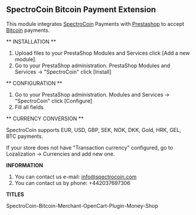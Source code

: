 SpectroCoin Bitcoin Payment Extension
---------------

This module integrates [SpectroCoin](https://spectrocoin.com/) Payments with [Prestashop](http://www.prestashop.com/) to accept [Bitcoin](https://bitcoin.org) payments.

** INSTALLATION **

1. Upload files to your PrestaShop Modules and Services click [Add a new module].
2. Go to your PrestaShop administration. PrestaShop Modules and Services -> "SpectroCoin" click [Install]

** CONFIGURATION **

1. Go to your PrestaShop administration. Modules and Services -> "SpectroCoin" click [Configure]
2. Fill all fields

** CURRENCY CONVERSION **

SpectroCoin supports EUR, USD, GBP, SEK, NOK, DKK, Gold, HRK, GEL, BTC payments.

If your store does not have "Transaction currency" configured, go to Lozalization -> Currencies and add new one.

**INFORMATION** 

1. You can contact us e-mail: info@spectrocoin.com 
2. You can contact us by phone: +442037697306
 
**TITLES**

SpectroCoin-Bitcoin-Merchant-OpenCart-Plugin-Money-Shop